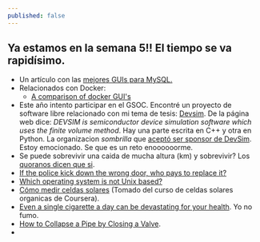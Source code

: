 ```yaml
---
published: false
---
```

## Ya estamos en la semana 5!! El tiempo se va rapidísimo.

- Un artículo con las [mejores GUIs para MySQL.](https://www.eurovps.com/blog/best-mysql-gui-tools-roundup/)
- Relacionados con Docker:
	- [A comparison of docker GUI's](https://blog.codeship.com/docker-guis/)
- Este año intento participar en el GSOC. Encontré un proyecto de software libre relacionado con mi tema de tesis: [Devsim](https://www.devsim.org/). De la página web dice: _DEVSIM is semiconductor device simulation software which uses the finite volume method_. Hay una parte escrita en C++ y otra en Python. La organizacion _sombrilla_ que [aceptó ser sponsor de DevSim](https://fossi-foundation.org/gsoc18-ideas.html#solar-cell-simulation). Estoy emocionado. Se que es un reto enoooooorme.
- Se puede sobrevivir una caida de mucha altura (km) y sobrevivir? Los [quoranos dicen que si](https://www.quora.com/A-human-being-is-dropped-10-000-feet-from-the-ground-without-a-parachute-what-would-be-the-safest-place-to-land).
- [If the police kick down the wrong door, who pays to replace it?](https://www.quora.com/If-the-police-kick-down-the-wrong-door-who-pays-to-replace-it)
- [Which operating system is not Unix based?](https://www.quora.com/Which-operating-system-is-not-Unix-based)
 - [Cómo medir celdas solares](http://plasticphotovoltaics.com/lc/characterization/lc-measure.html) (Tomado del curso de celdas solares organicas de Coursera).
 - [Even a single cigarette a day can be devastating for your health](https://www.zmescience.com/medicine/one-cigarette-smoking-25012018/). Yo no fumo.
 - [How to Collapse a Pipe by Closing a Valve](https://www.youtube.com/watch?v=aspPJ2Wcaig).
 - 